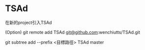 # TSAd

在新的project引入TSAd

(Option) git remote add TSAd git@github.com:wenchiutts/TSAd.git

git subtree add --prefix <目標路徑> TSAd master
